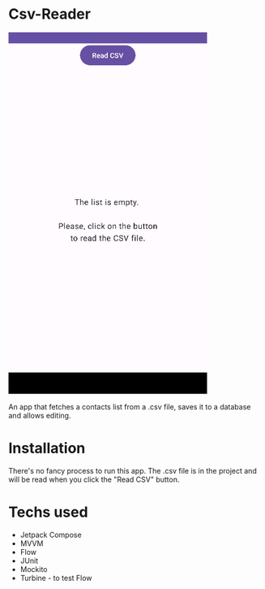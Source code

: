 # Csv-Reader

![](https://github.com/lacourtt/Csv-Reader/blob/master/screenrecord.gif)

An app that fetches a contacts list from a .csv file, saves it to a database and allows editing.

# Installation
There's no fancy process to run this app. The .csv file is in the project and will be read when you click the "Read CSV" button.

# Techs used
- Jetpack Compose
- MVVM
- Flow
- JUnit
- Mockito
- Turbine - to test Flow

